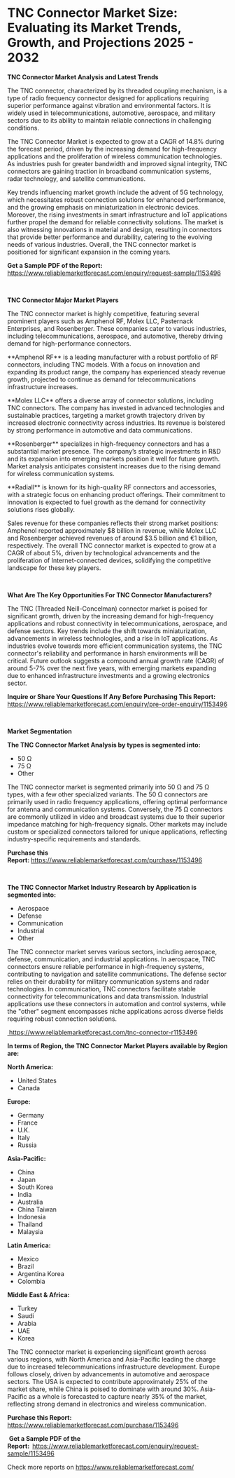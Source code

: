 <p><h1>TNC Connector Market Size: Evaluating its Market Trends, Growth, and Projections 2025 - 2032</h1></p><p><strong>TNC Connector Market Analysis and Latest Trends</strong></p>
<p><p>The TNC connector, characterized by its threaded coupling mechanism, is a type of radio frequency connector designed for applications requiring superior performance against vibration and environmental factors. It is widely used in telecommunications, automotive, aerospace, and military sectors due to its ability to maintain reliable connections in challenging conditions. </p><p>The TNC Connector Market is expected to grow at a CAGR of 14.8% during the forecast period, driven by the increasing demand for high-frequency applications and the proliferation of wireless communication technologies. As industries push for greater bandwidth and improved signal integrity, TNC connectors are gaining traction in broadband communication systems, radar technology, and satellite communications. </p><p>Key trends influencing market growth include the advent of 5G technology, which necessitates robust connection solutions for enhanced performance, and the growing emphasis on miniaturization in electronic devices. Moreover, the rising investments in smart infrastructure and IoT applications further propel the demand for reliable connectivity solutions. The market is also witnessing innovations in material and design, resulting in connectors that provide better performance and durability, catering to the evolving needs of various industries. Overall, the TNC connector market is positioned for significant expansion in the coming years.</p></p>
<p><strong>Get a Sample PDF of the Report:&nbsp;</strong> <a href="https://www.reliablemarketforecast.com/enquiry/request-sample/1153496?utm_campaign=2470&utm_medium=2&utm_source=Github&utm_content=ia&utm_term=19022025&utm_id=tnc-connector">https://www.reliablemarketforecast.com/enquiry/request-sample/1153496</a></p>
<p>&nbsp;</p>
<p><strong>TNC Connector Major Market Players</strong></p>
<p><p>The TNC connector market is highly competitive, featuring several prominent players such as Amphenol RF, Molex LLC, Pasternack Enterprises, and Rosenberger. These companies cater to various industries, including telecommunications, aerospace, and automotive, thereby driving demand for high-performance connectors.</p><p>**Amphenol RF** is a leading manufacturer with a robust portfolio of RF connectors, including TNC models. With a focus on innovation and expanding its product range, the company has experienced steady revenue growth, projected to continue as demand for telecommunications infrastructure increases.</p><p>**Molex LLC** offers a diverse array of connector solutions, including TNC connectors. The company has invested in advanced technologies and sustainable practices, targeting a market growth trajectory driven by increased electronic connectivity across industries. Its revenue is bolstered by strong performance in automotive and data communications.</p><p>**Rosenberger** specializes in high-frequency connectors and has a substantial market presence. The company’s strategic investments in R&D and its expansion into emerging markets position it well for future growth. Market analysis anticipates consistent increases due to the rising demand for wireless communication systems.</p><p>**Radiall** is known for its high-quality RF connectors and accessories, with a strategic focus on enhancing product offerings. Their commitment to innovation is expected to fuel growth as the demand for connectivity solutions rises globally.</p><p>Sales revenue for these companies reflects their strong market positions: Amphenol reported approximately $8 billion in revenue, while Molex LLC and Rosenberger achieved revenues of around $3.5 billion and €1 billion, respectively. The overall TNC connector market is expected to grow at a CAGR of about 5%, driven by technological advancements and the proliferation of Internet-connected devices, solidifying the competitive landscape for these key players.</p></p>
<p>&nbsp;</p>
<p><strong>What Are The Key Opportunities For TNC Connector Manufacturers?</strong></p>
<p><p>The TNC (Threaded Neill-Concelman) connector market is poised for significant growth, driven by the increasing demand for high-frequency applications and robust connectivity in telecommunications, aerospace, and defense sectors. Key trends include the shift towards miniaturization, advancements in wireless technologies, and a rise in IoT applications. As industries evolve towards more efficient communication systems, the TNC connector's reliability and performance in harsh environments will be critical. Future outlook suggests a compound annual growth rate (CAGR) of around 5-7% over the next five years, with emerging markets expanding due to enhanced infrastructure investments and a growing electronics sector.</p></p>
<p><strong>Inquire or Share Your Questions If Any Before Purchasing This Report:</strong> <a href="https://www.reliablemarketforecast.com/enquiry/pre-order-enquiry/1153496?utm_campaign=2470&utm_medium=2&utm_source=Github&utm_content=ia&utm_term=19022025&utm_id=tnc-connector">https://www.reliablemarketforecast.com/enquiry/pre-order-enquiry/1153496</a></p>
<p>&nbsp;</p>
<p><strong>Market Segmentation</strong></p>
<p><strong>The TNC Connector Market Analysis by types is segmented into:</strong></p>
<p><ul><li>50 Ω</li><li>75 Ω</li><li>Other</li></ul></p>
<p><p>The TNC connector market is segmented primarily into 50 Ω and 75 Ω types, with a few other specialized variants. The 50 Ω connectors are primarily used in radio frequency applications, offering optimal performance for antenna and communication systems. Conversely, the 75 Ω connectors are commonly utilized in video and broadcast systems due to their superior impedance matching for high-frequency signals. Other markets may include custom or specialized connectors tailored for unique applications, reflecting industry-specific requirements and standards.</p></p>
<p><strong>Purchase this Report:&nbsp;</strong><a href="https://www.reliablemarketforecast.com/purchase/1153496?utm_campaign=2470&utm_medium=2&utm_source=Github&utm_content=ia&utm_term=19022025&utm_id=tnc-connector">https://www.reliablemarketforecast.com/purchase/1153496</a></p>
<p>&nbsp;</p>
<p><strong>The TNC Connector Market Industry Research by Application is segmented into:</strong></p>
<p><ul><li>Aerospace</li><li>Defense</li><li>Communication</li><li>Industrial</li><li>Other</li></ul></p>
<p><p>The TNC connector market serves various sectors, including aerospace, defense, communication, and industrial applications. In aerospace, TNC connectors ensure reliable performance in high-frequency systems, contributing to navigation and satellite communications. The defense sector relies on their durability for military communication systems and radar technologies. In communication, TNC connectors facilitate stable connectivity for telecommunications and data transmission. Industrial applications use these connectors in automation and control systems, while the "other" segment encompasses niche applications across diverse fields requiring robust connection solutions.</p></p>
<p><a href="https://www.reliablemarketforecast.com/tnc-connector-r1153496?utm_campaign=2470&utm_medium=2&utm_source=Github&utm_content=ia&utm_term=19022025&utm_id=tnc-connector">&nbsp;https://www.reliablemarketforecast.com/tnc-connector-r1153496</a></p>
<p><strong>In terms of Region, the TNC Connector Market Players available by Region are:</strong></p>
<p>
    <p> <strong> North America: </strong>
        <ul>
            <li>United States</li>
            <li>Canada</li>
        </ul>
        </p> 
    <p> <strong> Europe: </strong>
        <ul>
            <li>Germany</li>
            <li>France</li>
            <li>U.K.</li>
            <li>Italy</li>
            <li>Russia</li>
        </ul>
        </p> 
    <p> <strong> Asia-Pacific: </strong>
        <ul>
            <li>China</li>
            <li>Japan</li>
            <li>South Korea</li>
            <li>India</li>
            <li>Australia</li>
            <li>China Taiwan</li>
            <li>Indonesia</li>
            <li>Thailand</li>
            <li>Malaysia</li>
        </ul>
        </p> 
    <p> <strong> Latin America: </strong>
        <ul>
            <li>Mexico</li>
            <li>Brazil</li>
            <li>Argentina Korea</li>
            <li>Colombia</li>
        </ul>
        </p> 
    <p> <strong> Middle East & Africa: </strong>
        <ul>
            <li>Turkey</li>
            <li>Saudi</li>
            <li>Arabia</li>
            <li>UAE</li>
            <li>Korea</li>
        </ul>
    </p>
    </p>
<p><p>The TNC connector market is experiencing significant growth across various regions, with North America and Asia-Pacific leading the charge due to increased telecommunications infrastructure development. Europe follows closely, driven by advancements in automotive and aerospace sectors. The USA is expected to contribute approximately 25% of the market share, while China is poised to dominate with around 30%. Asia-Pacific as a whole is forecasted to capture nearly 35% of the market, reflecting strong demand in electronics and wireless communication.</p></p>
<p><strong>Purchase this Report: </strong><a href="https://www.reliablemarketforecast.com/purchase/1153496?utm_campaign=2470&utm_medium=2&utm_source=Github&utm_content=ia&utm_term=19022025&utm_id=tnc-connector">https://www.reliablemarketforecast.com/purchase/1153496</a></p>
<p>&nbsp;<strong>Get a Sample PDF of the Report:&nbsp;&nbsp;</strong><a href="https://www.reliablemarketforecast.com/enquiry/request-sample/1153496?utm_campaign=2470&utm_medium=2&utm_source=Github&utm_content=ia&utm_term=19022025&utm_id=tnc-connector">https://www.reliablemarketforecast.com/enquiry/request-sample/1153496</a></p>
<p><strong></strong></p>
<p>Check more reports on <a href="https://www.reliablemarketforecast.com/?utm_campaign=2470&utm_medium=2&utm_source=Github&utm_content=ia&utm_term=19022025&utm_id=tnc-connector">https://www.reliablemarketforecast.com/</a></p>